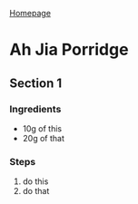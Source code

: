 [Homepage](https://ah-jia.github.io/)

# Ah Jia Porridge

## Section 1
### Ingredients
- 10g of this
- 20g of that

### Steps
1. do this
2. do that
